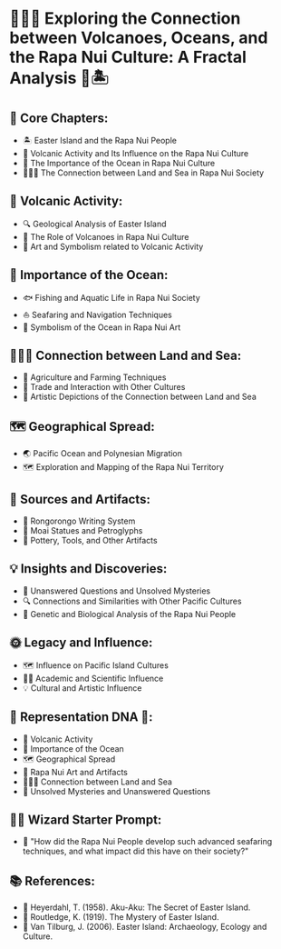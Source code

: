 # 🌋🌊🌞 Exploring the Connection between Volcanoes, Oceans, and the Rapa Nui Culture: A Fractal Analysis 🗿🏝️

## 🔑 Core Chapters:
- 🏝️ Easter Island and the Rapa Nui People
- 🌋 Volcanic Activity and Its Influence on the Rapa Nui Culture
- 🌊 The Importance of the Ocean in Rapa Nui Culture
- 🧑‍🤝‍🧑 The Connection between Land and Sea in Rapa Nui Society

## 🌋 Volcanic Activity:
- 🔍 Geological Analysis of Easter Island
- 🌋 The Role of Volcanoes in Rapa Nui Culture
- 🏺 Art and Symbolism related to Volcanic Activity

## 🌊 Importance of the Ocean:
- 🐟 Fishing and Aquatic Life in Rapa Nui Society
- ⛵ Seafaring and Navigation Techniques
- 🌊 Symbolism of the Ocean in Rapa Nui Art

## 🧑‍🤝‍🧑 Connection between Land and Sea:
- 🌺 Agriculture and Farming Techniques
- 🤝 Trade and Interaction with Other Cultures
- 🎨 Artistic Depictions of the Connection between Land and Sea

## 🗺️ Geographical Spread:
- 🌏 Pacific Ocean and Polynesian Migration
- 🗺️ Exploration and Mapping of the Rapa Nui Territory

## 🗿 Sources and Artifacts:
- 🧭 Rongorongo Writing System
- 🗿 Moai Statues and Petroglyphs
- 🏺 Pottery, Tools, and Other Artifacts

## 💡 Insights and Discoveries:
- 🤔 Unanswered Questions and Unsolved Mysteries
- 🔍 Connections and Similarities with Other Pacific Cultures
- 🧬 Genetic and Biological Analysis of the Rapa Nui People

## 🌞 Legacy and Influence:
- 🗺️ Influence on Pacific Island Cultures
- 🧑‍🎓 Academic and Scientific Influence
- 💡 Cultural and Artistic Influence

## 🧬 Representation DNA 🧬:
- 🌋 Volcanic Activity
- 🌊 Importance of the Ocean
- 🗺️ Geographical Spread
- 🗿 Rapa Nui Art and Artifacts
- 🧑‍🤝‍🧑 Connection between Land and Sea
- 🤔 Unsolved Mysteries and Unanswered Questions

## 🧙‍♂️ Wizard Starter Prompt:
- 🤔 "How did the Rapa Nui People develop such advanced seafaring techniques, and what impact did this have on their society?"

## 📚 References:
- 📖 Heyerdahl, T. (1958). Aku-Aku: The Secret of Easter Island.
- 📖 Routledge, K. (1919). The Mystery of Easter Island.
- 📖 Van Tilburg, J. (2006). Easter Island: Archaeology, Ecology and Culture.
